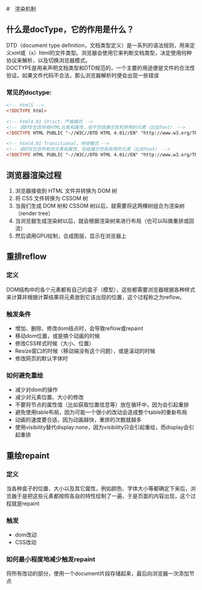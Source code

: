 #　渲染机制
## 什么是docType，它的作用是什么？
DTD（document type definition，文档类型定义）是一系列的语法规则，用来定义xml或（x）html的文件类型。浏览器会使用它来判断文档类型，决定使用何种协议来解析，以及切换浏览器模式。  
DOCTYPE是用来声明文档类型和DTD规范的，一个主要的用途便是文件的合法性验证。如果文件代码不合法，那么浏览器解析时便会出现一些错误

### 常见的doctype:
```html
<!-- html5 -->
<!DOCTYPE html>

<!-- html4.01 Strict，严格模式 -->
<!-- 该DTD包含所有HTML元素和属性，但不包括展示性和弃用的元素（比如font） -->
<!DOCTYPE HTML PUBLIC "-//W3C//DTD HTML 4.01//EN" "http://www.w3.org/TR/html4/strict.dtd">

<!-- html4.01 Transitional，传统模式 -->
<!-- 该DTD包含所有的元素和属性，包括展示性和弃用的元素（比如font） -->
<!DOCTYPE HTML PUBLIC "-//W3C//DTD HTML 4.01//EN" "http://www.w3.org/TR/html4/loose.dtd">

```
## 浏览器渲染过程
1. 浏览器接收到 HTML ⽂件并转换为 DOM 树 
2. 将 CSS ⽂件转换为 CSSOM 树 
3. 当我们⽣成 DOM 树和 CSSOM 树以后，就需要将这两棵树组合为渲染树（render tree）
4. 当浏览器⽣成渲染树以后，就会根据渲染树来进⾏布局（也可以叫做重排或回流）
5. 然后调用GPU绘制，合成图层，显示在浏览器上


## 重排reflow
### 定义
DOM结构中的各个元素都有自己的盒子（模型），这些都需要浏览器根据各种样式来计算并根据计算结果将元素放到它该出现的位置，这个过程称之为reflow。  
### 触发条件
* 增加、删除、修改dom结点时，会导致reflow或repaint
* 移动dom位置，或是搞个动画的时候
* 修改CSS样式时候（大小、位置）
* Resize窗口的时候（移动端没有这个问题），或是滚动的时候
* 修改网页的默认字体时
  
### 如何避免重绘
* 减少对dom的操作
* 减少对元素位置、大小的修改
* 不要将节点的属性值（比如获取位置信息等）放在循环中，因为会引起重排
* 避免使用table布局，因为可能一个很小的改动会造成整个table的重新布局
* 动画的速度要合适，因为动画越快，重排的次数就越多
* 使用visibility替代display:none，因为visibility只会引起重绘，而display会引起重排

## 重绘repaint
### 定义
当各种盒子的位置、大小以及其它属性，例如颜色、字体大小等都确定下来后，浏览器于是把这些元素都按照各自的特性绘制了一遍，于是页面的内容出现，这个过程就是repaint

### 触发
* dom改动
* CSS改动

### 如何最小程度地减少触发repaint
将所有改动的部分，使用一个document片段存储起来，最后向浏览器一次添加节点


